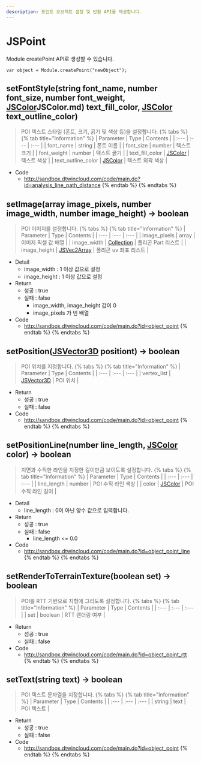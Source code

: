 ```yaml
---
description: 포인트 오브젝트 설정 및 반환 API를 제공합니다.
---
```


# JSPoint

Module createPoint API로 생성할 수 있습니다.

```text
var object = Module.createPoint("newObject");
```

## setFontStyle\(string font_name, number font_size, number font_weight, [JSColor]([)JSColor.md) text_fill_color, [JSColor](JSColor.md) text_outline_color\)
> POI 텍스트 스타일 (폰트, 크기, 굵기 및 색상 등)을 설정합니다.
{% tabs %}
{% tab title="Information" %}
| Parameter | Type | Contents |
| :--- | :--- | :--- |
| font_name | string | 폰트 이름 |
| font_size | number | 텍스트 크기 |
| font_weight | number | 텍스트 굵기 |
| text_fill_color | [JSColor](JSColor.md) | 텍스트 색상 |
| text_outline_color | [JSColor](JSColor.md) | 텍스트 외곽 색상 |
* Code
  * http://sandbox.dtwincloud.com/code/main.do?id=analysis_line_path_distance
{% endtab %}
{% endtabs %}

## setImage\(array image_pixels, number image_width, number image_height\) → boolean
> POI 이미지를 설정합니다.
{% tabs %}
{% tab title="Information" %}
| Parameter | Type | Contents |
| :--- | :--- | :--- |
| image_pixels | array | 이미지 픽셀 값 배열 |
| image_width | [Collection](Collection.md) | 폴리곤 Part 리스트 |
| image_height | [JSVec2Array](JSVec2Array.md) | 폴리곤 uv 좌표 리스트  |
* Detail
  * image_width : 1 이상 값으로 설정
  * image_height : 1 이상 값으로 설정
* Return
  * 성공 : true
  * 실패 : false
    - image_width, image_height 값이 0
    - image_pixels 가 빈 배열
* Code
  * http://sandbox.dtwincloud.com/code/main.do?id=object_point
{% endtab %}
{% endtabs %}

## setPosition\([JSVector3D](JSVector3D.md) positiont\) → boolean
> POI 위치를 지정합니다.
{% tabs %}
{% tab title="Information" %}
| Parameter | Type | Contents |
| :--- | :--- | :--- |
| vertex_list | [JSVector3D](JSVector3D.md) | POI 위치 |
* Return
  * 성공 : true
  * 실패 : false
* Code
  * http://sandbox.dtwincloud.com/code/main.do?id=object_point
{% endtab %}
{% endtabs %}

## setPositionLine\(number line_length, [JSColor](JSColor.md) color\) → boolean
> 지면과 수직한 라인을 지정한 길이만큼 보이도록 설정합니다.
{% tabs %}
{% tab title="Information" %}
| Parameter | Type | Contents |
| :--- | :--- | :--- |
| line_length | number | POI 수직 라인 색상 |
| color | [JSColor](JSColor.md) | POI 수직 라인 길이 |
* Detail
  * line_length : 0이 아닌 양수 값으로 입력합니다.
* Return
  * 성공 : true
  * 실패 : false
    - line_length <= 0.0
* Code
  * http://sandbox.dtwincloud.com/code/main.do?id=object_point_line
{% endtab %}
{% endtabs %}

## setRenderToTerrainTexture\(boolean set\) → boolean
> POI를 RTT 기반으로 지형에 그리도록 설정합니다.
{% tabs %}
{% tab title="Information" %}
| Parameter | Type | Contents |
| :--- | :--- | :--- |
| set | boolean | RTT 렌더링 여부 |
* Return
  * 성공 : true
  * 실패 : false
* Code
  * http://sandbox.dtwincloud.com/code/main.do?id=object_point_rtt
{% endtab %}
{% endtabs %}

## setText\(string text\) → boolean
> POI 텍스트 문자열을 지정합니다.
{% tabs %}
{% tab title="Information" %}
| Parameter | Type | Contents |
| :--- | :--- | :--- |
| string | text | POI 텍스트 |
* Return
  * 성공 : true
  * 실패 : false
* Code
  * http://sandbox.dtwincloud.com/code/main.do?id=object_point
{% endtab %}
{% endtabs %}